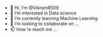 - 👋 Hi, I’m @Vikram8509
- 👀 I’m interested in Data science
- 🌱 I’m currently learning Machine Learning
- 💞️ I’m looking to collaborate on ...
- 📫 How to reach me ...

<!---
Vikram8509/Vikram8509 is a ✨ special ✨ repository because its `README.md` (this file) appears on your GitHub profile.
You can click the Preview link to take a look at your changes.
--->
